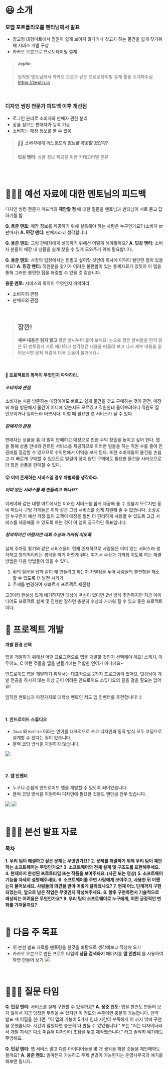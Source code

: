 # 😃 소개

### 모맵 포트폴리오를 멘티님께서 발표

- 창고형 대형마트에서 점원이 쉽게 보이지 않다거나 찾고자 하는 물건을 쉽게 찾기위해 서비스 개발 구상
- 카카오 오븐으로 프로토타이핑 설계

> ##### zeplin
>
> 임직원 멘토님께서 카카오 오븐과 같은 프로로타이핑 설계 툴을 소개해주심
> https://zeplin.io

<br>

### 디자인 씽킹 전문가 피드백 이후 개선점

- 로그인 분리로 소비자와 판매자 권한 분리
- 상품 정보는 판매자가 등록 가능
- 소비자는 매장 정보를 볼 수 있음

> ##### 🤷‍♀️ 소비자에게 어느정도의 정보를 제공할 것인가?
>
> **민강 멘티:** 상품 정보 제공을 위한 카테고리별 분류

<br><br>

# 👨🏻‍💼 예선 자료에 대한 멘토님의 피드백

디자인 씽킹 전문가 피드백의 **제안할 점** 에 대한 질문을 멘토님과 멘티님이 서로 묻고 답하기를 함

**Q. 용준 멘토:** 매장 정보를 제공하기 위해 설득해야 하는 사람은 누구인가요? (소비자 or 판매자)
**A. 민강 멘티:** 판매자라고 생각합니다.

**Q. 용준 멘토:** 그럼 판매자에게 설득하기 위해선 어떻게 해야할까요?
**A. 민강 멘티:** 소비자 분들이 매장 내 상품을 쉽게 찾을 수 있게 도와주기 위해 필요합니다.

**Q. 용준 멘토:** 사장의 입장에서는 돈벌고 싶어할 것인데 회사에 이익이 될만한 점이 있을까요?
**A. 민강 멘티:** 직원분을 찾기가 어려운 불편함이 있는 통계자료가 있듯이 이 앱을 통해 그러한 불편한 점을 해결할 수 있을 것 같습니다.

**용준 멘토:** 서비스의 목적이 무엇인지 파악하라.

- 소비자의 관점
- 판매자의 관점

<br>

> ## 잠깐!
>
> **세부 내용은 읽지 말고** 굵은 글씨부터 훑어 보세요!
> 눈으로 굵은 글씨들을 먼저 읽은 뒤 멘토링때 서로 얘기하고 생각했던 내용을 떠올려 보고 나서 세부 내용을 읽어보시면 문제 해결에 더욱 도움이 될거에요~

<br>

#### 👀 프로젝트의 목적이 무엇인지 파악하라.

##### 소비자의 관점

소비자는 처음 방문하는 매장이어도 빠르고 쉽게 물건을 찾고 구매하는 것이 관건.
매장에 처음 방문해서 물건이 어디에 있는지도 모르겠고 직원한테 물어보려하니 직원도 잘 안보이거나 일하느라 바쁘시다.
이럴 때 필요한 앱 서비스가 될 수 있다.
<br>

##### 판매자의 관점

판매자는 상품을 좀 더 많이 판매하고 매장으로 인한 수익 창출을 높이고 싶어 한다.
앱을 통해 상품 안내와 관련된 서비스를 제공하므로 이러한 일들을 하는 직원 수를 줄여 인권비를 절감할 수 있으므로 수익면에서 이익을 보게 된다.
또한 소비자들이 물건을 손쉽고 더 빠르게 구매할 수 있으므로 발길이 닿지 않던 구역에도 필요한 물건을 사러오므로 더 많은 상품을 판매할 수 있다.
<br>

#### 😮 이미 존재하는 서비스일 경우 차별화를 생각하라.

##### 이미 있는 서비스를 왜 만들려고 하나요?

이케야와 같은 대형 마트에서는 이러한 서비스를 쉽게 제공해 줄 수 있을지 모르지만 동네 마트나 구멍 가게들은 이와 같은 고급 서비스를 쉽게 지원해 줄 수 없습니다.
소상공인 누구든지 예산 걱정 없이 고객이 매장을 훨씬 더 편리하게 사용할 수 있도록 고급 서비스를 제공해줄 수 있도록 하는 것이 이 앱의 궁극적인 목표입니다.
<br>

##### 창의적이긴 어렵지만 대회 수상과 가까워 지도록

실제 주차장 찾기와 같은 서비스들이 현재 존재하므로 사람들은 이미 있는 서비스라 생각하고 창의적이라는 생각을 하기 어렵게 된다.
여기서 수상과 가까워 지도록 하는 해결 방법은 다음 방법들이 있을 수 있다.

1. 위의 질문을 답과 같이 왜 만들려고 하는지 차별점을 두어 사람들의 불편함을 해소할 수 있도록 더 발전 시키기
2. 주제를 변경하여 재빠르게 프로젝트 재진행

고3이라 현실성 있게 애기하자면 대상에 욕심이 있다면 2번 방식 추천하지만 지금 아이디어도 프로젝트 설계 및 진행만 잘하면 충분히 수상과 가까워 질 수 있고 좋은 프로젝트 이다.
<br>

# 📐 프로젝트 개발

#### 개발 환경 선택

앱을 개발하기 위해선 어떤 프로그램으로 앱을 개발할 것인지 선택해야 해요!
스케치, 아두이노, C 이런 것들을 앱을 만들기에는 적합한 언어가 아니에요~

안드로이드 앱을 개발하기 위해서는 대표적으로 2가지 프로그램이 있어요.
민강님이 개발 전공을 하시지 않는 이상 굳이 어려운 안드로이드 스튜디오의 길을 걸을 필요는 없어요!

임직원 멘토님과 마찬가지로 대학생 멘토인 저도 앱 인벤터를 추천합니다! :)

<br>

#### 1. 안드로이드 스튜디오

- `Java` 와 `Kotlin` 이라는 언어를 대표적으로 쓰고 디자인과 동작 방식 모두 코딩으로 설계할 수 있다는 점이 있습니다.
- 블럭 코딩 방식을 지원하지 않습니다.

![](Images/1-3.jpg)

<br>

#### 2. 앱 인벤터

- 누구나 손쉽게 안드로이드 앱을 개발할 수 있도록 되어있습니다.
- 블럭 코딩 방식을 지원하며 디자인에 필요한 것들도 왠만큼 전부 있습니다.

![](Images/1-2.PNG)
![](Images/1-1.PNG)
<br><br>

# 👩🏻‍💻 본선 발표 자료

### 목차

**1. 우리 팀이 해결하고 싶은 문제는 무엇인가요?**
**2. 문제를 해결하기 위해 우리 팀이 제안하는 소프트웨어는 무엇인가요?**
**3. 소프트웨어의 전체 설계 및 구조도를 표현해주세요.**
**4. 현재까지 완성된 프로토타입 또는 작품을 보여주세요. (사진 또는 영상)**
**5. 소프트웨어 기능을 자세히 설명해주세요.**
**6. 소프트웨어를 주변 사람에게 보여주고, 사용한 뒤 어땠는지 물어보세요. 사람들의 의견을 받아 어떻게 달라졌나요?**
**7. 현재 어느 단계까지 구현되었는지, 앞으로 남은 작업은 무엇인지 작성해주세요.**
**8. 향후 구현하면서 기술적으로 예상되는 어려움은 무엇인가요?**
**9. 우리 팀의 소프트웨어로 누구에게, 어떤 긍정적인 변화를 가져올까요?**
<br><br>

# 📝 다음 주 목표

- 위 본선 발표 자료를 멘토링을 한것을 바탕으로 생각해보고 작성해 오기
- 카카오 오븐으로 만든 프로토 타입의 **상품 검색하기** 페이지를 **앱 인벤터** 를 사용하여 화면 만들어 보기
  ![](Images/1-4.PNG)

<br>

# 🙋🏻‍♀️ 질문 타임

**Q. 민강 멘티:** 서비스를 실제 구현할 수 있을까요?
**A. 용준 멘토:** 앱을 한번도 만들어 보지 않아서 지금 당장은 두려울 수 있지만 이 정도의 수준이면 충분히 가능합니다.
만약 발표 때 어필을 한다면, "이 앱의 기능이 5가지 인데 시간이 부족해서 이 까지 밖에 구현을 못했습니다. 시간이 많았다면 충분히 다 만들 수 있었습니다." 또는 "저는 디자이너라서 개발 지식은 다소 미흡해 디자인이 초점을 두고 제작했습니다." 라고 솔직히 얘기해도 무방해요.

**Q. 민강 멘티:** 앱 서비스 말고 다른 아이디어들을 몇 개 생각을 해본 것들을 제안해봐도 될까요?
**A. 용준 멘토:** 얼마든지 가능하고 주제 변경이 가능한지는 운영사무국과 얘기를 해보면 됩니다.
